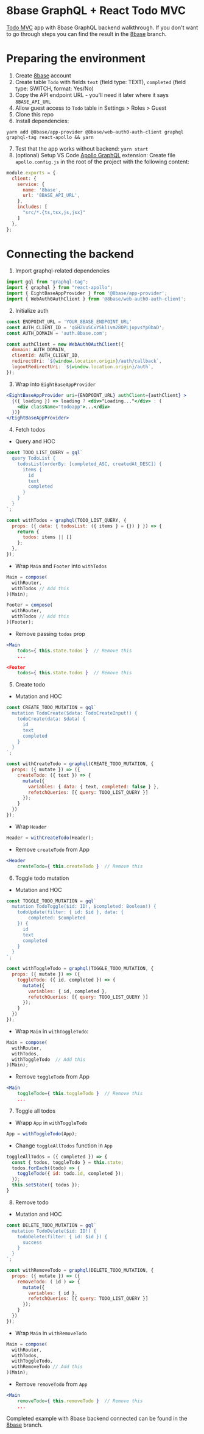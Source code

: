 # 8base GraphQL + React Todo MVC

[Todo MVC](http://todomvc.com/) app with 8base GraphQL backend walkthrough. If you don't want to go through steps you can find the result in the [8base](https://github.com/8base/MangoHacks/tree/8base) branch.


# Preparing the environment
1. Create [8base](https://www.8base.com/) account
2. Create table `Todo` with fields `text` (field type: TEXT), `completed` (field type: SWITCH, format: Yes/No)
3. Copy the API endpoint URL - you'll need it later where it says `8BASE_API_URL`
4. Allow guest access to `Todo` table in Settings > Roles > Guest 
5. Clone this repo 
6. Install dependencies: 
```
yarn add @8base/app-provider @8base/web-auth0-auth-client graphql graphql-tag react-apollo && yarn
```
7. Test that the app works without backend: `yarn start`
8. (optional) Setup VS Code [Apollo GraphQL](https://marketplace.visualstudio.com/items?itemName=apollographql.vscode-apollo) extension:
Create file `apollo.config.js` in the root of the project with the following content:
```javascript
module.exports = {
  client: {
    service: {
      name: '8base',
      url: '8BASE_API_URL',
    },
    includes: [
      "src/*.{ts,tsx,js,jsx}"
    ]
  },
};
```

# Connecting the backend
1. Import graphql-related dependencies
```javascript
import gql from "graphql-tag";
import { graphql } from "react-apollo";
import { EightBaseAppProvider } from '@8base/app-provider';
import { WebAuth0AuthClient } from '@8base/web-auth0-auth-client';
```

2. Initialize auth
```javascript
const ENDPOINT_URL = 'YOUR_8BASE_ENDPOINT_URL'
const AUTH_CLIENT_ID = 'qGHZVu5CxY5klivm28OPLjopvsYp0baD';
const AUTH_DOMAIN = 'auth.8base.com';

const authClient = new WebAuth0AuthClient({
  domain: AUTH_DOMAIN,
  clientId: AUTH_CLIENT_ID,
  redirectUri: `${window.location.origin}/auth/callback`,
  logoutRedirectUri: `${window.location.origin}/auth`,
});
```

3. Wrap into `EightBaseAppProvider`
```jsx
<EightBaseAppProvider uri={ENDPOINT_URL} authClient={authClient} >
  {({ loading }) => loading ? <div>"Loading..."</div> : (
    <div className="todoapp">...</div>
  })}
</EightBaseAppProvider> 
```

4. Fetch todos
* Query and HOC
```javascript
const TODO_LIST_QUERY = gql`
  query TodoList {
    todosList(orderBy: [completed_ASC, createdAt_DESC]) {
      items {
        id
        text
        completed
      }
    }
  }
`;

const withTodos = graphql(TODO_LIST_QUERY, {
  props: ({ data: { todosList: ({ items } = {}) } }) => {
    return {
      todos: items || []
    };
  },
});
```
* Wrap `Main` and `Footer` into `withTodos`
```javascript
Main = compose(
  withRouter,
  withTodos // Add this
)(Main);
```
```javascript
Footer = compose(
  withRouter,
  withTodos // Add this
)(Footer);
```

* Remove passing `todos` prop
```jsx
<Main 
    todos={ this.state.todos }  // Remove this
    ...

<Footer 
    todos={ this.state.todos }  // Remove this

```

5. Create todo
* Mutation and HOC
```javascript
const CREATE_TODO_MUTATION = gql`
  mutation TodoCreate($data: TodoCreateInput!) {
    todoCreate(data: $data) {
      id
      text
      completed
    }
  }
`;

const withCreateTodo = graphql(CREATE_TODO_MUTATION, {
  props: ({ mutate }) => ({
    createTodo: ({ text }) => {
      mutate({
        variables: { data: { text, completed: false } },
        refetchQueries: [{ query: TODO_LIST_QUERY }]
      });
    }
  })
});
```
* Wrap `Header`
```javascript
Header = withCreateTodo(Header);
```
* Remove `createTodo` from App
```jsx
<Header 
    createTodo={ this.createTodo }  // Remove this
```

6. Toggle todo mutation
* Mutation and HOC
```javascript
const TOGGLE_TODO_MUTATION = gql`
  mutation TodoToggle($id: ID!, $completed: Boolean!) {
    todoUpdate(filter: { id: $id }, data: {
        completed: $completed
    }) {
      id
      text
      completed
    }
  }
`;

const withToggleTodo = graphql(TOGGLE_TODO_MUTATION, {
  props: ({ mutate }) => ({
    toggleTodo: ({ id, completed }) => {
      mutate({
        variables: { id, completed },
        refetchQueries: [{ query: TODO_LIST_QUERY }]
      });
    }
  })  
});
```
* Wrap `Main` in `withToggleTodo`:
```javascript
Main = compose(
  withRouter,
  withTodos,
  withToggleTodo  // Add this
)(Main);
```
* Remove `toggleTodo` from App
```jsx
<Main 
    toggleTodo={ this.toggleTodo }  // Remove this
    ...
```

7. Toggle all todos
* Wrapp `App` in `withToggleTodo`
```javascript
App = withToggleTodo(App);
```

* Change `toggleAllTodos` function in `App`
```javascript
toggleAllTodos = ({ completed }) => {
  const { todos, toggleTodo } = this.state;
  todos.forEach((todo) => {
    toggleTodo({ id: todo.id, completed });
  });
  this.setState({ todos });
}
```

8. Remove todo
* Mutation and HOC
```javascript
const DELETE_TODO_MUTATION = gql`
  mutation TodoDelete($id: ID!) {
    todoDelete(filter: { id: $id }) {
      success
    }
  }
`;

const withRemoveTodo = graphql(DELETE_TODO_MUTATION, {
  props: ({ mutate }) => ({
    removeTodo: ( id ) => {
      mutate({
        variables: { id },
        refetchQueries: [{ query: TODO_LIST_QUERY }]
      });
    }
  })  
});
```
* Wrap `Main` in `withRemoveTodo`
```javascript
Main = compose(
  withRouter,
  withTodos,
  withToggleTodo,
  withRemoveTodo // Add this
)(Main);
```
* Remove `removeTodo` from `App`
```jsx
<Main 
    removeTodo={ this.removeTodo }  // Remove this
    ...
```

Completed example with 8base backend connected can be found in the [8base](https://github.com/8base/MangoHacks/tree/8base) branch.
